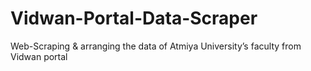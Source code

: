 # Vidwan-Portal-Data-Scraper
Web-Scraping &amp; arranging the data of Atmiya University’s faculty from Vidwan portal
